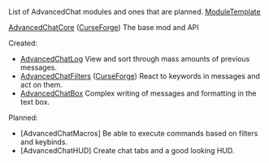 List of AdvancedChat modules and ones that are planned. [ModuleTemplate](https://github.com/DarkKronicle/AdvancedChatModuleTemplate)

[AdvancedChatCore](https://github.com/DarkKronicle/AdvancedChatCore) ([CurseForge](https://www.curseforge.com/minecraft/mc-mods/advancedchatcore)) The base mod and API

Created:
- [AdvancedChatLog](https://github.com/DarkKronicle/AdvancedChatLog) View and sort through mass amounts of previous messages.
- [AdvancedChatFilters](https://github.com/DarkKronicle/AdvancedChatFilters) ([CurseForge](https://www.curseforge.com/minecraft/mc-mods/advancedchatfilters)) React to keywords in messages and act on them.
- [AdvancedChatBox](https://github.com/DarkKronicle/AdvancedChatBox) Complex writing of messages and formatting in the text box.

Planned:
- [AdvancedChatMacros] Be able to execute commands based on filters and keybinds.
- [AdvancedChatHUD] Create chat tabs and a good looking HUD.